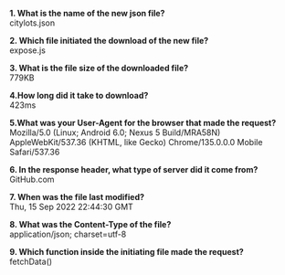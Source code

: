 **1. What is the name of the new json file?** <br>
citylots.json

**2. Which file initiated the download of the new file?** <br>
expose.js

**3. What is the file size of the downloaded file?** <br>
779KB

**4.How long did it take to download?** <br>
423ms

**5.What was your User-Agent for the browser that made the request?**<br>
Mozilla/5.0 (Linux; Android 6.0; Nexus 5 Build/MRA58N) AppleWebKit/537.36 (KHTML, like Gecko) Chrome/135.0.0.0 Mobile Safari/537.36

**6. In the response header, what type of server did it come from?**<br>
GitHub.com

**7. When was the file last modified?** <br>
Thu, 15 Sep 2022 22:44:30 GMT

**8. What was the Content-Type of the file?** <br>
application/json; charset=utf-8

**9. Which function inside the initiating file made the request?** <br>
fetchData()
